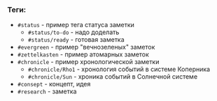 ### Теги:
- `#status` - пример тега статуса заметки
	- `#status/to-do` - надо доделать
	- `#status/ready` - готовая заметка
- `#evergreen` - пример "вечнозеленых" заметок
- `#zettelkasten` - пример атомарных заметок
- `#chronicle` - пример хронологической заметки
	- `#chronicle/Rho1` - хронология событий в системе Коперника
	- `#chronicle/Sun` - хроника событий в Солнечной системе
- `#consept` - концепт, идея
- `#research` - заметка 